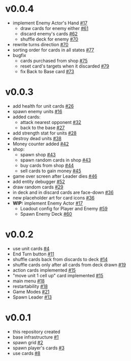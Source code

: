 # v0.0.4
- implement Enemy Actor's Hand [#17](https://github.com/rapushka/FelineFellas/issues/17)
  - draw cards for enemy either [#61](https://github.com/rapushka/FelineFellas/issues/61)
  - discard enemy's cards [#62](https://github.com/rapushka/FelineFellas/issues/62)
  - shuffle deck for enemy [#70](https://github.com/rapushka/FelineFellas/issues/70)
- rewrite turns direction [#70](https://github.com/rapushka/FelineFellas/issues/70)
- sorting order for cards in all states [#77](https://github.com/rapushka/FelineFellas/issues/77)
- bugfix
  - cards purchased from shop [#75](https://github.com/rapushka/FelineFellas/issues/75)
  - reset card's targets when it discarded [#79](https://github.com/rapushka/FelineFellas/issues/79)
  - fix Back to Base card [#73](https://github.com/rapushka/FelineFellas/issues/73)

# v0.0.3
- add health for unit cards [#26](https://github.com/rapushka/FelineFellas/issues/26)
- spawn enemy units [#16](https://github.com/rapushka/FelineFellas/issues/16)
- added cards:
  - attack nearest opponent [#32](https://github.com/rapushka/FelineFellas/issues/32)
  - back to the base [#27](https://github.com/rapushka/FelineFellas/issues/27)
- add strength stat for units [#28](https://github.com/rapushka/FelineFellas/issues/28)
- destroy dead units [#38](https://github.com/rapushka/FelineFellas/issues/38)
- Money counter added [#42](https://github.com/rapushka/FelineFellas/issues/42)
- shop:
  - spawn shop [#43](https://github.com/rapushka/FelineFellas/issues/43)
  - spawn random cards in shop [#43](https://github.com/rapushka/FelineFellas/issues/43)
  - buy cards from shop [#44](https://github.com/rapushka/FelineFellas/issues/44)
  - sell cards to gain money [#45](https://github.com/rapushka/FelineFellas/issues/45)
- game over screen after Leader dies [#46](https://github.com/rapushka/FelineFellas/issues/46)
- add entity debugger [#52](https://github.com/rapushka/FelineFellas/issues/52)
- draw random cards [#29](https://github.com/rapushka/FelineFellas/issues/29)
- in deck and in discard cards are face-down [#36](https://github.com/rapushka/FelineFellas/issues/36)
- new placeholder art for card icons [#36](https://github.com/rapushka/FelineFellas/issues/36)
- **WIP:** implement Enemy Actor [#17](https://github.com/rapushka/FelineFellas/issues/17)
  - Loadout config for Player and Enemy [#59](https://github.com/rapushka/FelineFellas/issues/59)
  - Spawn Enemy Deck [#60](https://github.com/rapushka/FelineFellas/issues/60)

# v0.0.2
- use unit cards [#4](https://github.com/rapushka/FelineFellas/pull/10)
- End Turn button [#11](https://github.com/rapushka/FelineFellas/pull/12)
- shuffle cards back from discards to deck [#14](https://github.com/rapushka/FelineFellas/pull/20)
- shuffle cards only after all cards from deck drawn [#19](https://github.com/rapushka/FelineFellas/issues/19)
- action cards implemented [#15](https://github.com/rapushka/FelineFellas/issues/15)
- "move unit 1 cell up" card implemented [#15](https://github.com/rapushka/FelineFellas/issues/15)
- main menu [#18](https://github.com/rapushka/FelineFellas/issues/18)
- restartability [#18](https://github.com/rapushka/FelineFellas/issues/18)
- Game Modes [#21](https://github.com/rapushka/FelineFellas/issues/21)
- Spawn Leader [#13](https://github.com/rapushka/FelineFellas/issues/13)

# v0.0.1
- this repository created
- base infrastructure [#1](https://github.com/rapushka/FelineFellas/pull/5)
- spawn grid [#2](https://github.com/rapushka/FelineFellas/issues/2)
- spawn player's cards [#3](https://github.com/rapushka/FelineFellas/pull/7)
- use cards [#8](https://github.com/rapushka/FelineFellas/issues/8)
